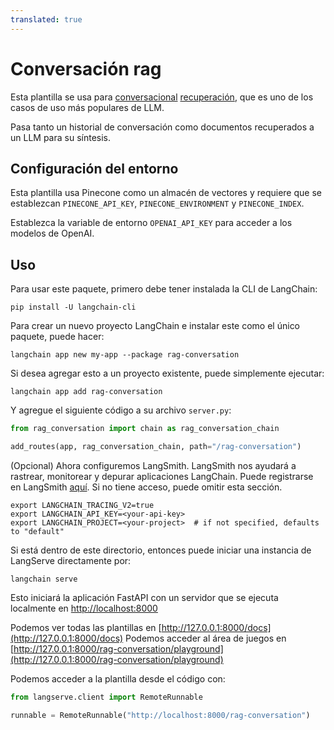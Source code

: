 ```yaml
---
translated: true
---
```


# Conversación rag

Esta plantilla se usa para [conversacional](https://python.langchain.com/docs/expression_language/cookbook/retrieval#conversational-retrieval-chain) [recuperación](https://python.langchain.com/docs/use_cases/question_answering/), que es uno de los casos de uso más populares de LLM.

Pasa tanto un historial de conversación como documentos recuperados a un LLM para su síntesis.

## Configuración del entorno

Esta plantilla usa Pinecone como un almacén de vectores y requiere que se establezcan `PINECONE_API_KEY`, `PINECONE_ENVIRONMENT` y `PINECONE_INDEX`.

Establezca la variable de entorno `OPENAI_API_KEY` para acceder a los modelos de OpenAI.

## Uso

Para usar este paquete, primero debe tener instalada la CLI de LangChain:

```shell
pip install -U langchain-cli
```

Para crear un nuevo proyecto LangChain e instalar este como el único paquete, puede hacer:

```shell
langchain app new my-app --package rag-conversation
```

Si desea agregar esto a un proyecto existente, puede simplemente ejecutar:

```shell
langchain app add rag-conversation
```

Y agregue el siguiente código a su archivo `server.py`:

```python
from rag_conversation import chain as rag_conversation_chain

add_routes(app, rag_conversation_chain, path="/rag-conversation")
```

(Opcional) Ahora configuremos LangSmith.
LangSmith nos ayudará a rastrear, monitorear y depurar aplicaciones LangChain.
Puede registrarse en LangSmith [aquí](https://smith.langchain.com/).
Si no tiene acceso, puede omitir esta sección.

```shell
export LANGCHAIN_TRACING_V2=true
export LANGCHAIN_API_KEY=<your-api-key>
export LANGCHAIN_PROJECT=<your-project>  # if not specified, defaults to "default"
```

Si está dentro de este directorio, entonces puede iniciar una instancia de LangServe directamente por:

```shell
langchain serve
```

Esto iniciará la aplicación FastAPI con un servidor que se ejecuta localmente en
[http://localhost:8000](http://localhost:8000)

Podemos ver todas las plantillas en [http://127.0.0.1:8000/docs](http://127.0.0.1:8000/docs)
Podemos acceder al área de juegos en [http://127.0.0.1:8000/rag-conversation/playground](http://127.0.0.1:8000/rag-conversation/playground)

Podemos acceder a la plantilla desde el código con:

```python
from langserve.client import RemoteRunnable

runnable = RemoteRunnable("http://localhost:8000/rag-conversation")
```
